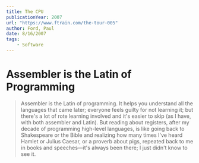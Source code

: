 ```yaml
---
title: The CPU
publicationYear: 2007
url: "https://www.ftrain.com/the-tour-005"
author: Ford, Paul
date: 8/16/2007
tags:
    - Software
---
```


# Assembler is the Latin of Programming

> Assembler is the Latin of programming. It helps you understand all the languages that came later; everyone feels guilty for not learning it; but there's a lot of rote learning involved and it's easier to skip (as I have, with both assembler and Latin). But reading about registers, after my decade of programming high-level languages, is like going back to Shakespeare or the Bible and realizing how many times I've heard Hamlet or Julius Caesar, or a proverb about pigs, repeated back to me in books and speeches—it's always been there; I just didn't know to see it.
